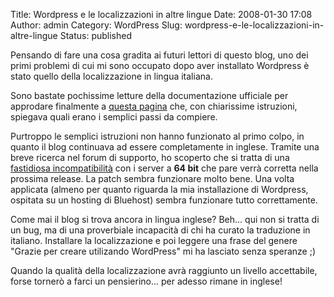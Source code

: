 Title: Wordpress e le localizzazioni in altre lingue
Date: 2008-01-30 17:08
Author: admin
Category: WordPress
Slug: wordpress-e-le-localizzazioni-in-altre-lingue
Status: published

Pensando di fare una cosa gradita ai futuri lettori di questo blog, uno
dei primi problemi di cui mi sono occupato dopo aver installato
Wordpress è stato quello della localizzazione in lingua italiana.

Sono bastate pochissime letture della documentazione ufficiale per
approdare finalmente a [questa
pagina](http://www.wordpress-it.it/wiki/Main/WordPressInItaliano) che,
con chiarissime istruzioni, spiegava quali erano i semplici passi da
compiere.

Purtroppo le semplici istruzioni non hanno funzionato al primo colpo, in
quanto il blog continuava ad essere completamente in inglese. Tramite
una breve ricerca nel forum di supporto, ho scoperto che si tratta di
una [fastidiosa
incompatibilità](http://www.wordpress-it.it/2008/01/07/wordpress-in-italiano-su-server-a-64bit/)
con i server a **64 bit** che pare verrà corretta nella prossima
release. La patch sembra funzionare molto bene. Una volta applicata
(almeno per quanto riguarda la mia installazione di Wordpress, ospitata
su un hosting di Bluehost) sembra funzionare tutto correttamente.

Come mai il blog si trova ancora in lingua inglese? Beh... qui non si
tratta di un bug, ma di una proverbiale incapacità di chi ha curato la
traduzione in italiano. Installare la localizzazione e poi leggere una
frase del genere "Grazie per creare utilizando WordPress" mi ha lasciato
senza speranze ;)

Quando la qualità della localizzazione avrà raggiunto un livello
accettabile, forse tornerò a farci un pensierino... per adesso rimane in
inglese!
